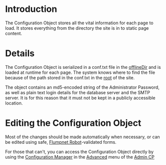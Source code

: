# Introduction #

The Configuration Object stores all the vital information for each page to load. It stores everything from the directory the site is in to static page content.


# Details #

The Configuration Object is serialized in a conf.txt file in the [offlineDir](offlineDir.md) and is loaded at runtime for each page. The system knows where to find the file because of the path stored in the conf.txt in the [root](root.md) of the site.

The object contains an md5-encoded string of the Administrator Password, as well as plain text login details for the database server and the SMTP server. It is for this reason that it must not be kept in a publicly accessible location.

# Editing the Configuration Object #
Most of the changes should be made automatically when necessary, or can be edited using safe, [Flumpnet Robot](FlumpnetRobot.md)-validated forms.

For those that can't, you can access the Configuration Object directly by using the [Configuration Manager](ConfigurationManager.md) in the [Advanced](Advanced.md) menu of the [Admin CP](AdminCP.md)